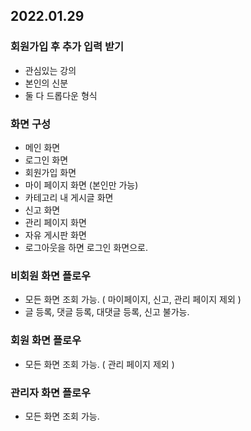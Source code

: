 ## 2022.01.29

### 회원가입 후 추가 입력 받기
- 관심있는 강의
- 본인의 신분
- 둘 다 드롭다운 형식
 
### 화면 구성
- 메인 화면
- 로그인 화면
- 회원가입 화면
- 마이 페이지 화면 (본인만 가능)
- 카테고리 내 게시글 화면
- 신고 화면
- 관리 페이지 화면
- 자유 게시판 화면
- 로그아웃을 하면 로그인 화면으로.

### 비회원 화면 플로우
- 모든 화면 조회 가능. ( 마이페이지, 신고, 관리 페이지 제외 )
- 글 등록, 댓글 등록, 대댓글 등록, 신고 불가능.

### 회원 화면 플로우
- 모든 화면 조회 가능. ( 관리 페이지 제외 )

### 관리자 화면 플로우
- 모든 화면 조회 가능.